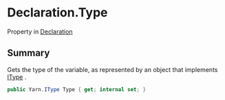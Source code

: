 # Declaration.Type

Property in [Declaration](api/csharp/yarn.compiler.declaration.md)

## Summary


Gets the type of the variable, as represented by an object that
implements  <a href="yarn.itype.md">IType</a> .


```csharp
public Yarn.IType Type { get; internal set; }
```

